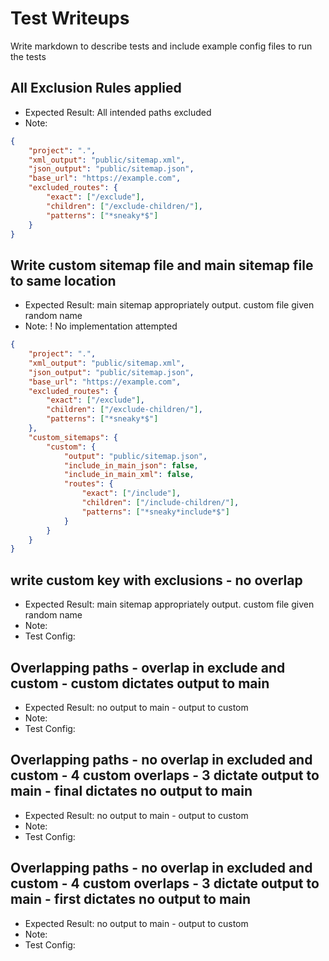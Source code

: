 # Test Writeups

Write markdown to describe tests and include example config files to run the tests

## All Exclusion Rules applied
- Expected Result: All intended paths excluded
- Note: 
```json
{
	"project": ".",
	"xml_output": "public/sitemap.xml",
	"json_output": "public/sitemap.json",
	"base_url": "https://example.com",
	"excluded_routes": {
		"exact": ["/exclude"],
		"children": ["/exclude-children/"],
		"patterns": ["*sneaky*$"]
	}
}
```

## Write custom sitemap file and main sitemap file to same location
- Expected Result: main sitemap appropriately output. custom file given random name
- Note: ! No implementation attempted
```json
{
	"project": ".",
	"xml_output": "public/sitemap.xml",
	"json_output": "public/sitemap.json",
	"base_url": "https://example.com",
	"excluded_routes": {
		"exact": ["/exclude"],
		"children": ["/exclude-children/"],
		"patterns": ["*sneaky*$"]
	},
	"custom_sitemaps": {
		"custom": {
			"output": "public/sitemap.json",
			"include_in_main_json": false,
			"include_in_main_xml": false,
			"routes": {
				"exact": ["/include"],
				"children": ["/include-children/"],
				"patterns": ["*sneaky*include*$"]
			}
		}
	}
}
```

## write custom key with exclusions - no overlap
- Expected Result: main sitemap appropriately output. custom file given random name
- Note:
- Test Config:


## Overlapping paths - overlap in exclude and custom - custom dictates output to main
- Expected Result: no output to main - output to custom
- Note:
- Test Config:

## Overlapping paths - no overlap in excluded and custom - 4 custom overlaps - 3 dictate output to main - final dictates no output to main
- Expected Result: no output to main - output to custom
- Note:
- Test Config:

## Overlapping paths - no overlap in excluded and custom - 4 custom overlaps - 3 dictate output to main - first dictates no output to main
- Expected Result: no output to main - output to custom
- Note:
- Test Config: